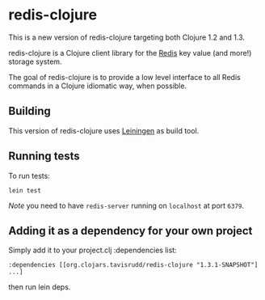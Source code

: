 # redis-clojure

This is a new version of redis-clojure targeting both Clojure 1.2 and 1.3.

redis-clojure is a Clojure client library for the
[Redis](http://code.google.com/p/redis) key value (and more!) storage
system.

The goal of redis-clojure is to provide a low level interface to all
Redis commands in a Clojure idiomatic way, when possible.

## Building 

This version of redis-clojure uses
[Leiningen](http://github.com/technomancy/leiningen) as build tool.

## Running tests

To run tests:

    lein test

*Note* you need to have `redis-server` running on `localhost` at port `6379`.


## Adding it as a dependency for your own project

Simply add it to your project.clj :dependencies list:

    :dependencies [[org.clojars.tavisrudd/redis-clojure "1.3.1-SNAPSHOT"] ...]

then run lein deps.
